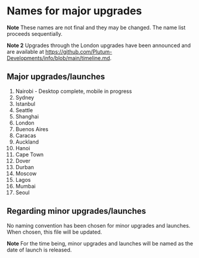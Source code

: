 # Names for major upgrades

**Note** These names are not final and they may be changed. The name list proceeds sequentially.

**Note 2** Upgrades through the London upgrades have been announced and are available at https://github.com/Plutum-Developments/info/blob/main/timeline.md.

## Major upgrades/launches
1. Nairobi - Desktop complete, mobile in progress
2. Sydney
3. Istanbul
4. Seattle
5. Shanghai
6. London
7. Buenos Aires
8. Caracas
9. Auckland
10. Hanoi
11. Cape Town
12. Dover
13. Durban
14. Moscow
15. Lagos
16. Mumbai
17. Seoul

## Regarding minor upgrades/launches
No naming convention has been chosen for minor upgrades and launches. When chosen, this file will be updated.

**Note** For the time being, minor upgrades and launches will be named as the date of launch is released.

